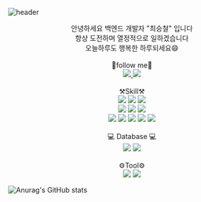 ![header](https://capsule-render.vercel.app/api?type=waving&color=auto&height=300&section=header&text=welcome&fontSize=90)
</br>
<div align="center">
안녕하세요 백엔드 개발자 "최승철" 입니다
</br>
  항상 도전하며 열정적으로 일하겠습니다
  </br>
  오늘하루도 행복한 하루되세요😄
</div>
</br>
<div align="center">
  🍫follow me🍫
  </br>
   <a href="https://www.notion.so/vezsc/Seungcheol-Choi-3a43ded94afa498b97677c45f7015e03?pvs=4">
        <img src="https://img.shields.io/badge/Notion-9999FF?style=for-the-badge&logo=Notion&logoColor=white"> 
    </a>
  <a href="mailto:hotel300@naver.com">
        <img src="https://img.shields.io/badge/naver-03C75A?style=for-the-badge&logo=naver&logoColor=white"> 
    </a>
</div>
</br>
<div align="center">
      ⚒️Skill⚒️ 
</br>
<img src="https://img.shields.io/badge/JAVA-007396?style=for-the-badge&logo=Java&logoColor=white">
<img src="https://img.shields.io/badge/spring-6DB33F?style=for-the-badge&logo=spring&logoColor=white">
<img src="https://img.shields.io/badge/springboot-6DB33F?style=for-the-badge&logo=springboot&logoColor=white"><br>
<img src="https://img.shields.io/badge/linux-FCC624?style=for-the-badge&logo=linux&logoColor=black"> 
<img src="https://img.shields.io/badge/apache tomcat-F8DC75?style=for-the-badge&logo=apachetomcat&logoColor=black">
<img src="https://img.shields.io/badge/Amazon AWS-232F3E?style=for-the-badge&logo=amazon aws&logoColor=white">
 <br>
  <img src="https://img.shields.io/badge/react-61DAFB?style=flat-square&logo=react&logoColor=white"> 
<img src="https://img.shields.io/badge/html5-E34F26?style=flat-square&logo=html5&logoColor=white"> 
<img src="https://img.shields.io/badge/css-1572B6?style=flat-square&logo=css3&logoColor=white"> 
<img src="https://img.shields.io/badge/javascript-F7DF1E?style=flat-square&logo=javascript&logoColor=black"> 
<img src="https://img.shields.io/badge/bootstrap-7952B3?style=flat-square&logo=bootstrap&logoColor=white">
    <br>
   
</div> 
</br>
<div align="center">
 💻 Database 💻
  </br>
  <img src="https://img.shields.io/badge/mysql-4479A1?style=for-the-badge&logo=mysql&logoColor=white">
 <img src="https://img.shields.io/badge/oracle-F80000?style=for-the-badge&logo=oracle&logoColor=white"> 
</div>
</br>
<div align="center">
    ⚙️Tool⚙️
</br>
   <img src="https://img.shields.io/badge/Eclipse-2C2255?style=for-the-badge&logo=Eclipse%20IDE&logoColor=white">
  <img src="https://img.shields.io/badge/postman-FF6C37?style=for-the-badge&logo=Postman%20IDE&logoColor=white">
  
</div>

![Anurag's GitHub stats](https://github-readme-stats.vercel.app/api?username=vezsc&show_icons=true&theme=radical)
